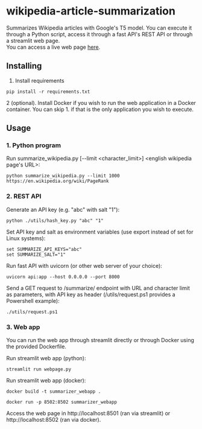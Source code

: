 # wikipedia-article-summarization
Summarizes Wikipedia articles with Google's T5 model. You can execute it through a Python script, access it through a fast API's REST API or through a streamlit web page.  
You can access a live web page <a href="http://149.56.100.90:8502/">here</a>.

## Installing

1. Install requirements
```shell
pip install -r requirements.txt
```

2 (optional). Install Docker if you wish to run the web application in a Docker container. You can skip 1. if that is the only application you wish to execute.

## Usage

### 1. Python program  

Run summarize_wikipedia.py [--limit <character_limit>] <english wikipedia page's URL>:
```shell
python summarize_wikipedia.py --limit 1000 https://en.wikipedia.org/wiki/PageRank
```

### 2. REST API  

Generate an API key (e.g. "abc" with salt "1"):
```shell
python ./utils/hash_key.py "abc" "1"
```

Set API key and salt as environment variables (use export instead of set for Linux systems):
```shell
set SUMMARIZE_API_KEYS="abc"
set SUMMARIZE_SALT="1"
```

Run fast API with uvicorn (or other web server of your choice):
```shell
uvicorn api:app --host 0.0.0.0 --port 8000
```

Send a GET request to /summarize/ endpoint with URL and character limit as parameters, with API key as header (/utils/request.ps1 provides a Powershell example):
```shell
./utils/request.ps1
```

### 3. Web app

You can run the web app through streamlit directly or through Docker using the provided Dockerfile.

Run streamlit web app (python):
```shell
streamlit run webpage.py
```

Run streamlit web app (docker):
```shell
docker build -t summarizer_webapp .
```

```shell
docker run -p 8502:8502 summarizer_webapp
```

Access the web page in http://localhost:8501 (ran via streamlit) or http://localhost:8502 (ran via docker).
